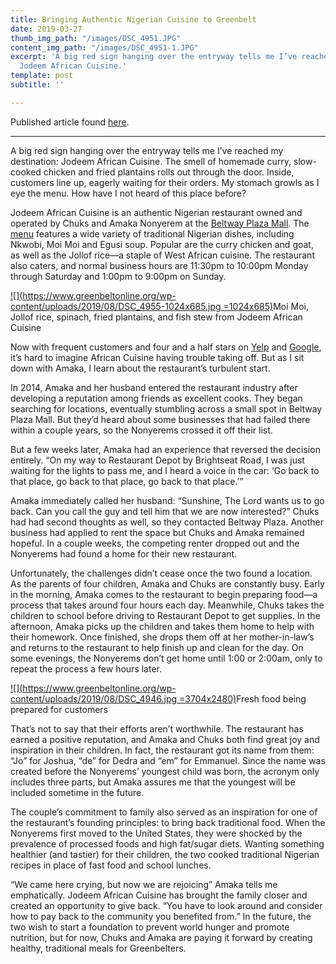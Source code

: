 ```yaml
---
title: Bringing Authentic Nigerian Cuisine to Greenbelt
date: 2019-03-27
thumb_img_path: "/images/DSC_4951.JPG"
content_img_path: "/images/DSC_4951-1.JPG"
excerpt: 'A big red sign hanging over the entryway tells me I’ve reached my destination:
  Jodeem African Cuisine.'
template: post
subtitle: ''

---
```

Published article found [here](https://www.greenbeltonline.org/bringing-authentic-nigerian-cuisine-to-greenbelt/).

***

A big red sign hanging over the entryway tells me I’ve reached my destination: Jodeem African Cuisine. The smell of homemade curry, slow-cooked chicken and fried plantains rolls out through the door. Inside, customers line up, eagerly waiting for their orders. My stomach growls as I eye the menu. How have I not heard of this place before?

Jodeem African Cuisine is an authentic Nigerian restaurant owned and operated by Chuks and Amaka Nonyerem at the [Beltway Plaza Mall](http://www.beltwayplazamall.com/). The [menu](https://www.yelp.com/biz_photos/jodeem-african-cuisine-greenbelt?select=cQsoUwp2AXaaRqNubfBisg) features a wide variety of traditional Nigerian dishes, including Nkwobi, Moi Moi and Egusi soup. Popular are the curry chicken and goat, as well as the Jollof rice—a staple of West African cuisine. The restaurant also caters, and normal business hours are 11:30pm to 10:00pm Monday through Saturday and 1:00pm to 9:00pm on Sunday.

[![](https://www.greenbeltonline.org/wp-content/uploads/2019/08/DSC_4955-1024x685.jpg =1024x685)](https://www.greenbeltonline.org/wp-content/uploads/2019/08/DSC_4955.jpg)Moi Moi, Jollof rice, spinach, fried plantains, and fish stew from Jodeem African Cuisine

Now with frequent customers and four and a half stars on [Yelp](https://www.yelp.com/biz/jodeem-african-cuisine-greenbelt) and [Google](https://www.google.com/search?client=firefox-b-1-d&q=jodeem+african+cuisine#lrd=0x89b7c3fc6ad9cce1:0x42c2cbdbdd389640,1,,,), it’s hard to imagine African Cuisine having trouble taking off. But as I sit down with Amaka, I learn about the restaurant’s turbulent start.

In 2014, Amaka and her husband entered the restaurant industry after developing a reputation among friends as excellent cooks. They began searching for locations, eventually stumbling across a small spot in Beltway Plaza Mall. But they’d heard about some businesses that had failed there within a couple years, so the Nonyerems crossed it off their list.

But a few weeks later, Amaka had an experience that reversed the decision entirely. “On my way to Restaurant Depot by Brightseat Road, I was just waiting for the lights to pass me, and I heard a voice in the car: ‘Go back to that place, go back to that place, go back to that place.’”

Amaka immediately called her husband: “Sunshine, The Lord wants us to go back. Can you call the guy and tell him that we are now interested?” Chuks had had second thoughts as well, so they contacted Beltway Plaza. Another business had applied to rent the space but Chuks and Amaka remained hopeful. In a couple weeks, the competing renter dropped out and the Nonyerems had found a home for their new restaurant.

Unfortunately, the challenges didn’t cease once the two found a location. As the parents of four children, Amaka and Chuks are constantly busy. Early in the morning, Amaka comes to the restaurant to begin preparing food—a process that takes around four hours each day. Meanwhile, Chuks takes the children to school before driving to Restaurant Depot to get supplies. In the afternoon, Amaka picks up the children and takes them home to help with their homework. Once finished, she drops them off at her mother-in-law’s and returns to the restaurant to help finish up and clean for the day. On some evenings, the Nonyerems don’t get home until 1:00 or 2:00am, only to repeat the process a few hours later.

[![](https://www.greenbeltonline.org/wp-content/uploads/2019/08/DSC_4946.jpg =3704x2480)](https://www.greenbeltonline.org/wp-content/uploads/2019/08/DSC_4946.jpg)Fresh food being prepared for customers

That’s not to say that their efforts aren’t worthwhile. The restaurant has earned a positive reputation, and Amaka and Chuks both find great joy and inspiration in their children. In fact, the restaurant got its name from them: “Jo” for Joshua, “de” for Dedra and “em” for Emmanuel. Since the name was created before the Nonyerems’ youngest child was born, the acronym only includes three parts, but Amaka assures me that the youngest will be included sometime in the future.

The couple’s commitment to family also served as an inspiration for one of the restaurant’s founding principles: to bring back traditional food. When the Nonyerems first moved to the United States, they were shocked by the prevalence of processed foods and high fat/sugar diets. Wanting something healthier (and tastier) for their children, the two cooked traditional Nigerian recipes in place of fast food and school lunches.

“We came here crying, but now we are rejoicing” Amaka tells me emphatically. Jodeem African Cuisine has brought the family closer and created an opportunity to give back. “You have to look around and consider how to pay back to the community you benefited from.” In the future, the two wish to start a foundation to prevent world hunger and promote nutrition, but for now, Chuks and Amaka are paying it forward by creating healthy, traditional meals for Greenbelters.